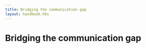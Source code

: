 ```yaml
---
title: Bridging the communication gap
layout: handbook.hbs
---
```

# Bridging the communication gap
